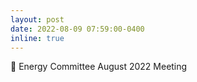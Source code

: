 ```yaml
---
layout: post
date: 2022-08-09 07:59:00-0400
inline: true
---
```


:memo: Energy Committee August 2022 Meeting
